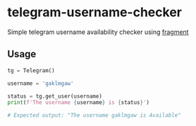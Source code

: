 # telegram-username-checker
Simple telegram username availability checker using [fragment](https://fragment.com/)

## Usage

```py
tg = Telegram()

username = 'gaklmgaw'

status = tg.get_user(username)
print(f'The username {username} is {status}')

# Expected output: "The username gaklmgaw is Available"

```
